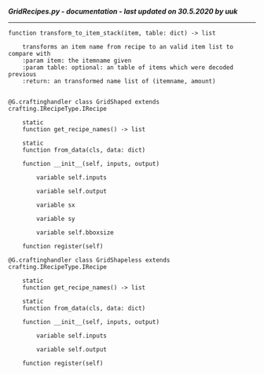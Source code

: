 ***GridRecipes.py - documentation - last updated on 30.5.2020 by uuk***
___

    function transform_to_item_stack(item, table: dict) -> list
        
        transforms an item name from recipe to an valid item list to compare with
        :param item: the itemname given
        :param table: optional: an table of items which were decoded previous
        :return: an transformed name list of (itemname, amount)


    @G.craftinghandler class GridShaped extends crafting.IRecipeType.IRecipe

        static
        function get_recipe_names() -> list

        static
        function from_data(cls, data: dict)

        function __init__(self, inputs, output)

            variable self.inputs

            variable self.output

            variable sx

            variable sy

            variable self.bboxsize

        function register(self)

    @G.craftinghandler class GridShapeless extends crafting.IRecipeType.IRecipe

        static
        function get_recipe_names() -> list

        static
        function from_data(cls, data: dict)

        function __init__(self, inputs, output)

            variable self.inputs

            variable self.output

        function register(self)